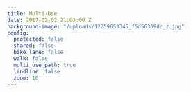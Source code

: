 ```yaml
---
title: Multi-Use
date: 2017-02-02 21:03:00 Z
background-image: "/uploads/12259653345_f5d56369dc_z.jpg"
config:
  protected: false
  shared: false
  bike_lane: false
  walk: false
  multi_use_path: true
  landline: false
  zoom: 10
---
```


